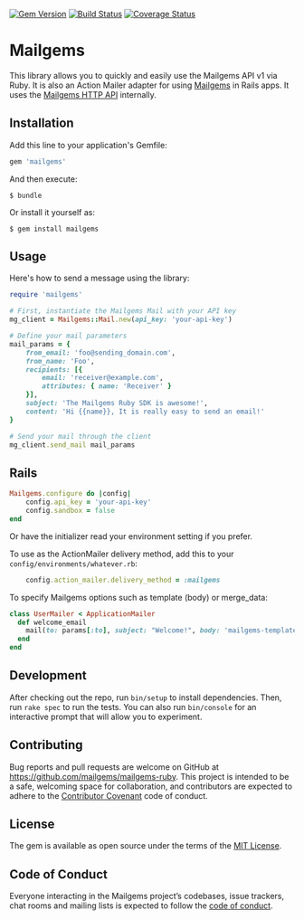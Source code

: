 [![Gem Version](https://badge.fury.io/rb/mailgems.svg)](https://badge.fury.io/rb/mailgems) [![Build Status](https://travis-ci.org/mailgems/mailgems-ruby.svg?branch=master)](https://travis-ci.org/mailgems/mailgems-ruby) [![Coverage Status](https://coveralls.io/repos/github/mailgems/mailgems-ruby/badge.svg)](https://coveralls.io/github/mailgems/mailgems-ruby)

# Mailgems

This library allows you to quickly and easily use the Mailgems API v1 via Ruby. It is also an Action Mailer adapter for using [Mailgems](https://www.mailgems.com) in Rails apps. It uses the [Mailgems HTTP API](https://mailgems.docs.apiary.io/) internally.

## Installation

Add this line to your application's Gemfile:

```ruby
gem 'mailgems'
```

And then execute:

    $ bundle

Or install it yourself as:

    $ gem install mailgems

## Usage

Here's how to send a message using the library:

```ruby
require 'mailgems'

# First, instantiate the Mailgems Mail with your API key
mg_client = Mailgems::Mail.new(api_key: 'your-api-key')

# Define your mail parameters
mail_params = {
	from_email: 'foo@sending_domain.com',
	from_name: 'Foo',
	recipients: [{
		email: 'receiver@example.com',
		attributes: { name: 'Receiver' }
	}],
	subject: 'The Mailgems Ruby SDK is awesome!',
	content: 'Hi {{name}}, It is really easy to send an email!'
}

# Send your mail through the client
mg_client.send_mail mail_params
```

## Rails

```ruby
Mailgems.configure do |config|
	config.api_key = 'your-api-key'
	config.sandbox = false
end
```

Or have the initializer read your environment setting if you prefer.

To use as the ActionMailer delivery method, add this to your `config/environments/whatever.rb`:
```ruby
	config.action_mailer.delivery_method = :mailgems
```

To specify Mailgems options such as template (body) or merge_data:
```ruby
class UserMailer < ApplicationMailer
  def welcome_email
    mail(to: params[:to], subject: "Welcome!", body: 'mailgems-template-name', merge_data: { name: params[:name] })
  end
end
```

## Development

After checking out the repo, run `bin/setup` to install dependencies. Then, run `rake spec` to run the tests. You can also run `bin/console` for an interactive prompt that will allow you to experiment.

## Contributing

Bug reports and pull requests are welcome on GitHub at https://github.com/mailgems/mailgems-ruby. This project is intended to be a safe, welcoming space for collaboration, and contributors are expected to adhere to the [Contributor Covenant](http://contributor-covenant.org) code of conduct.

## License

The gem is available as open source under the terms of the [MIT License](https://opensource.org/licenses/MIT).

## Code of Conduct

Everyone interacting in the Mailgems project’s codebases, issue trackers, chat rooms and mailing lists is expected to follow the [code of conduct](https://github.com/mailgems/mailgems-ruby/blob/master/CODE_OF_CONDUCT.md).
